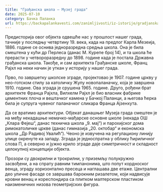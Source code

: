 ```yaml
---
title: "Грађанска школа – Музеј града"
date: 2025-07-10
category: Бачка Паланка
url: https://backapalankavesti.com/zanimljivosti/iz-istorije/gradjanska-skola-muzej-grada/
---
```


Предисторија овог објекта одвешће нас у прошлост нашег града, тачније у последњу четвртину 19. века, када на предлог Карла Мезеија, 1886. године се оснива једноразредна средња школа. Она је била смештена у кући др Перлеса (данас М. Курепе број 14), и та школа ће прерасти у четвороразредну до 1898. године када је постала Државна грађанска школа. Такође, и сам архитекта Грађанске школе, Франц Рајхл на неки начин је уткан у историју у нашег града.

Прво, по завршетку школске зграде, пројектовао је 1907. године цркву у нео-готском стилу за католичку Жупу новопаланачку, која је завршена 1910. године. Ова зграда је срушена 1965. године. Друго, рођени брат архитекте Франца Рајхла, Вилхелм Рајхл је био власник фабрике цементних плоча и вештачког камена у Бачкој Паланци, а његова ћерка била је супруга чувеног паланачког сликара Франца Ајзенхута.

Да се вратимо архитектури. Објекат данашњег Музеја града смештен је на међу некадашње немачко-мађарске основне школе (некада ОШ „Клара Фејеш“, данас техничка школа „9. мај“) и парохијског дома римокатоличке цркве (данас гимназија „20. октобар“ и економска школа „Др Радивој Увалић“). Чеоно је извучена на регулациону линију улице окренуте ка западу. Зграда је једноспратна у облику ћириличног слова П, а северно и јужно крило зграде даје симетричност и складност целокупној концепцији објекта.

Прозори су двокрилни и трокрилни, у приземљу полукружно засвођени, а на спрату равним тимпанонима, што попут кордноског венца, зграду хоризонтално пресеца и наглашава две етаже. Централни део уличне фасаде се завршава барокним ризалетом, који надвисује кровни венац и кореспондира са плитком малтерском пластиком наизменичних низова геометријских фигура.
